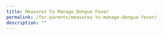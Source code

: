 ```yaml
---
title: Measures to Manage Dengue Fever
permalink: /for-parents/measures-to-manage-dengue-fever/
description: ""
---
```

